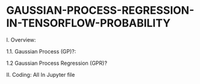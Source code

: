 # GAUSSIAN-PROCESS-REGRESSION-IN-TENSORFLOW-PROBABILITY
<p>I. Overview:</p>
<p>1.1. Gaussian Process (GP)?:</p>
<p>1.2 Gaussian Process Regression (GPR)? </p>
<p>II. Coding: All In Jupyter file </p>




